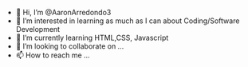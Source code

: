 - 👋 Hi, I’m @AaronArredondo3
- 👀 I’m interested in learning as much as I can about Coding/Software Development
- 🌱 I’m currently learning HTML,CSS, Javascript
- 💞️ I’m looking to collaborate on ...
- 📫 How to reach me ...

<!---
AaronArredondo3/AaronArredondo3 is a ✨ special ✨ repository because its `README.md` (this file) appears on your GitHub profile.
You can click the Preview link to take a look at your changes.
--->
